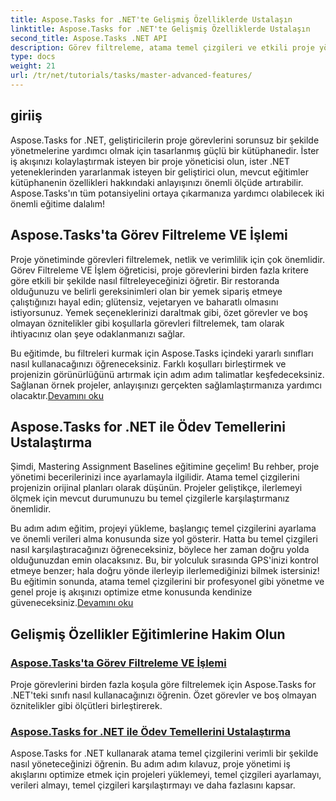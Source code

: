 ```yaml
---
title: Aspose.Tasks for .NET'te Gelişmiş Özelliklerde Ustalaşın
linktitle: Aspose.Tasks for .NET'te Gelişmiş Özelliklerde Ustalaşın
second_title: Aspose.Tasks .NET API
description: Görev filtreleme, atama temel çizgileri ve etkili proje yönetimi için gelişmiş özellikler hakkındaki eğitimlerle Aspose.Tasks for .NET'in potansiyelini ortaya çıkarın.
type: docs
weight: 21
url: /tr/net/tutorials/tasks/master-advanced-features/
---
```

## giriiş

Aspose.Tasks for .NET, geliştiricilerin proje görevlerini sorunsuz bir şekilde yönetmelerine yardımcı olmak için tasarlanmış güçlü bir kütüphanedir. İster iş akışınızı kolaylaştırmak isteyen bir proje yöneticisi olun, ister .NET yeteneklerinden yararlanmak isteyen bir geliştirici olun, mevcut eğitimler kütüphanenin özellikleri hakkındaki anlayışınızı önemli ölçüde artırabilir. Aspose.Tasks'ın tüm potansiyelini ortaya çıkarmanıza yardımcı olabilecek iki önemli eğitime dalalım!

## Aspose.Tasks'ta Görev Filtreleme VE İşlemi

Proje yönetiminde görevleri filtrelemek, netlik ve verimlilik için çok önemlidir. Görev Filtreleme VE İşlem öğreticisi, proje görevlerini birden fazla kritere göre etkili bir şekilde nasıl filtreleyeceğinizi öğretir. Bir restoranda olduğunuzu ve belirli gereksinimleri olan bir yemek sipariş etmeye çalıştığınızı hayal edin; glütensiz, vejetaryen ve baharatlı olmasını istiyorsunuz. Yemek seçeneklerinizi daraltmak gibi, özet görevler ve boş olmayan öznitelikler gibi koşullarla görevleri filtrelemek, tam olarak ihtiyacınız olan şeye odaklanmanızı sağlar.

 Bu eğitimde, bu filtreleri kurmak için Aspose.Tasks içindeki yararlı sınıfları nasıl kullanacağınızı öğreneceksiniz. Farklı koşulları birleştirmek ve projenizin görünürlüğünü artırmak için adım adım talimatlar keşfedeceksiniz. Sağlanan örnek projeler, anlayışınızı gerçekten sağlamlaştırmanıza yardımcı olacaktır.[Devamını oku](./task-filtering-and-operation/)

## Aspose.Tasks for .NET ile Ödev Temellerini Ustalaştırma

Şimdi, Mastering Assignment Baselines eğitimine geçelim! Bu rehber, proje yönetimi becerilerinizi ince ayarlamayla ilgilidir. Atama temel çizgilerini projenizin orijinal planları olarak düşünün. Projeler geliştikçe, ilerlemeyi ölçmek için mevcut durumunuzu bu temel çizgilerle karşılaştırmanız önemlidir.

 Bu adım adım eğitim, projeyi yükleme, başlangıç temel çizgilerini ayarlama ve önemli verileri alma konusunda size yol gösterir. Hatta bu temel çizgileri nasıl karşılaştıracağınızı öğreneceksiniz, böylece her zaman doğru yolda olduğunuzdan emin olacaksınız. Bu, bir yolculuk sırasında GPS'inizi kontrol etmeye benzer; hala doğru yönde ilerleyip ilerlemediğinizi bilmek istersiniz! Bu eğitimin sonunda, atama temel çizgilerini bir profesyonel gibi yönetme ve genel proje iş akışınızı optimize etme konusunda kendinize güveneceksiniz.[Devamını oku](./mastering-assignment-baseline/)

## Gelişmiş Özellikler Eğitimlerine Hakim Olun
### [Aspose.Tasks'ta Görev Filtreleme VE İşlemi](./task-filtering-and-operation/)
Proje görevlerini birden fazla koşula göre filtrelemek için Aspose.Tasks for .NET'teki sınıfı nasıl kullanacağınızı öğrenin. Özet görevler ve boş olmayan öznitelikler gibi ölçütleri birleştirerek.
### [Aspose.Tasks for .NET ile Ödev Temellerini Ustalaştırma](./mastering-assignment-baseline/)
Aspose.Tasks for .NET kullanarak atama temel çizgilerini verimli bir şekilde nasıl yöneteceğinizi öğrenin. Bu adım adım kılavuz, proje yönetimi iş akışlarını optimize etmek için projeleri yüklemeyi, temel çizgileri ayarlamayı, verileri almayı, temel çizgileri karşılaştırmayı ve daha fazlasını kapsar.